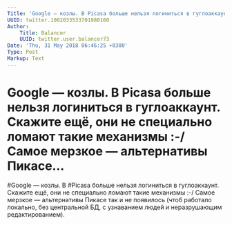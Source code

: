 ```yaml
---
Title: 'Google — козлы. В Picasa больше нельзя логиниться в гуглоаккаунт. Скажите ещё, они не специально ломают такие механизмы :-/ Самое мерзкое — альтернативы Пикасе…'
UUID: twitter.1002033533701980160
Author:
    Title: Balancer
    UUID: twitter.user.balancer73
Date: 'Thu, 31 May 2018 06:46:25 +0300'
Type: Post
Markup: Text
---
```


# Google — козлы. В Picasa больше нельзя логиниться в гуглоаккаунт. Скажите ещё, они не специально ломают такие механизмы :-/ Самое мерзкое — альтернативы Пикасе…

#Google — козлы. В #Picasa больше нельзя логиниться в
гуглоаккаунт. Скажите ещё, они не специально ломают такие
механизмы :-/ Самое мерзкое — альтернативы Пикасе так и не
появилось (чтоб работало локально, без центральной БД, с
узнаванием людей и неразрушающим редактированием).